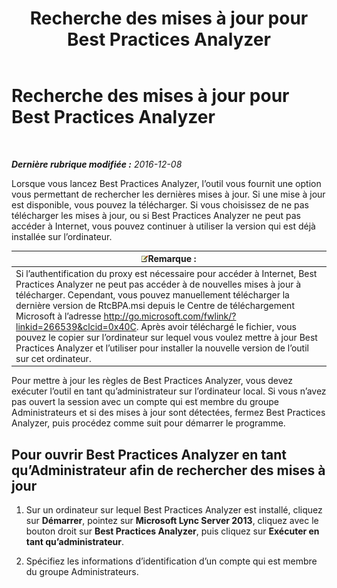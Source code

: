 ﻿---
title: Recherche des mises à jour pour Best Practices Analyzer
TOCTitle: Recherche des mises à jour pour Best Practices Analyzer
ms:assetid: 06f1da8b-99a7-4871-911e-bfb7542baced
ms:mtpsurl: https://technet.microsoft.com/fr-fr/library/JJ204645(v=OCS.15)
ms:contentKeyID: 49296144
ms.date: 12/10/2016
mtps_version: v=OCS.15
ms.translationtype: HT
---

# Recherche des mises à jour pour Best Practices Analyzer

 

_**Dernière rubrique modifiée :** 2016-12-08_

Lorsque vous lancez Best Practices Analyzer, l’outil vous fournit une option vous permettant de rechercher les dernières mises à jour. Si une mise à jour est disponible, vous pouvez la télécharger. Si vous choisissez de ne pas télécharger les mises à jour, ou si Best Practices Analyzer ne peut pas accéder à Internet, vous pouvez continuer à utiliser la version qui est déjà installée sur l’ordinateur.

<table>
<thead>
<tr class="header">
<th><img src="images/Gg398920.note(OCS.15).gif" title="note" alt="note" />Remarque :</th>
</tr>
</thead>
<tbody>
<tr class="odd">
<td>Si l’authentification du proxy est nécessaire pour accéder à Internet, Best Practices Analyzer ne peut pas accéder à de nouvelles mises à jour à télécharger. Cependant, vous pouvez manuellement télécharger la dernière version de RtcBPA.msi depuis le Centre de téléchargement Microsoft à l’adresse <a href="http://go.microsoft.com/fwlink/?linkid=266539%26clcid=0x40c">http://go.microsoft.com/fwlink/?linkid=266539&amp;clcid=0x40C</a>. Après avoir téléchargé le fichier, vous pouvez le copier sur l’ordinateur sur lequel vous voulez mettre à jour Best Practices Analyzer et l’utiliser pour installer la nouvelle version de l’outil sur cet ordinateur.</td>
</tr>
</tbody>
</table>


Pour mettre à jour les règles de Best Practices Analyzer, vous devez exécuter l’outil en tant qu’administrateur sur l’ordinateur local. Si vous n’avez pas ouvert la session avec un compte qui est membre du groupe Administrateurs et si des mises à jour sont détectées, fermez Best Practices Analyzer, puis procédez comme suit pour démarrer le programme.

## Pour ouvrir Best Practices Analyzer en tant qu’Administrateur afin de rechercher des mises à jour

1.  Sur un ordinateur sur lequel Best Practices Analyzer est installé, cliquez sur **Démarrer**, pointez sur **Microsoft Lync Server 2013**, cliquez avec le bouton droit sur **Best Practices Analyzer**, puis cliquez sur **Exécuter en tant qu’administrateur**.

2.  Spécifiez les informations d’identification d’un compte qui est membre du groupe Administrateurs.

